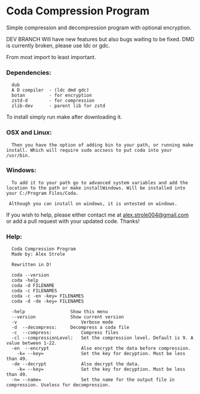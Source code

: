 # Coda Compression Program
Simple compression and decompression program with optional encryption.

DEV BRANCH
Will have new features but also bugs waiting to be fixed.
DMD is currently broken, please use ldc or gdc.

From most import to least important.

### Dependencies:
```
  dub
  A D compiler  - (ldc dmd gdc)
  botan         - for encryption
  zstd-d        - for compression
  zlib-dev      - parent lib for zstd
 ```
To install simply run make after downloading it.

### OSX and Linux:
```
  Then you have the option of adding bin to your path, or running make install. Which will require sudo accsess to put coda into your /usr/bin.
```
  
### Windows:
```
  To add it to your path go to advanced system variables and add the location to the path or make installWindows. Will be installed into your C:/Program Files/Coda.
  
 Although you can install on windows, it is untested on windows.
 ```
If you wish to help, please either contact me at alex.strole004@gmail.com or add a pull request with your updated code.
Thanks!
 
### Help:
```
  Coda Compression Program  
  Made by: Alex Strole

  Rewritten in D!

  coda --version  
  coda -help
  coda -d FILENAME
  coda -c FILENAMES
  coda -c -en -key= FILENAMES
  coda -d -de -key= FILENAMES

  -help					Show this menu
  --version				Show current version
  -v						Verbose mode
  -d  --decompress:		Decompress a coda file
  -c  --compress:			Compress files
  -cl --compressionLevel:	Set the compression level. Default is 9. A value between 1-22.
  -en  --encrypt			Also encrypt the data before compression.
    -k= --key=				Set the key for decyption. Must be less than 49.
  -de --decrypt				Also decrypt the data.
    -k= --key=				Set the key for decyption. Must be less than 49.
  -n= --name=				Set the name for the output file in compression. Useless for decompression.
```
